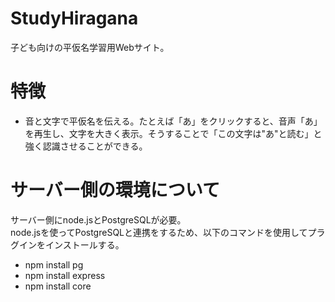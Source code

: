 # StudyHiragana
子ども向けの平仮名学習用Webサイト。

# 特徴
- 音と文字で平仮名を伝える。たとえば「あ」をクリックすると、音声「あ」を再生し、文字を大きく表示。そうすることで「この文字は"あ"と読む」と強く認識させることができる。

# サーバー側の環境について
サーバー側にnode.jsとPostgreSQLが必要。<br>
node.jsを使ってPostgreSQLと連携をするため、以下のコマンドを使用してプラグインをインストールする。

- npm install pg
- npm install express
- npm install core
